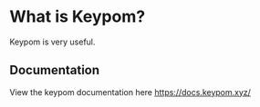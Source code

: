 # What is Keypom?
Keypom is very useful.
## Documentation
View the keypom documentation here <https://docs.keypom.xyz/>